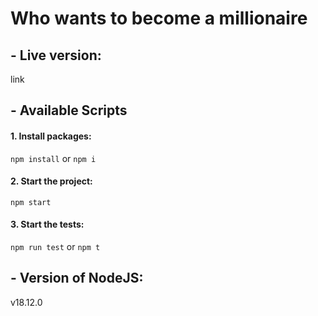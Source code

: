 # Who wants to become a millionaire

## - Live version:

link

## - Available Scripts

#### 1. Install packages:

`npm install` or `npm i`

#### 2. Start the project:

`npm start`

#### 3. Start the tests:

`npm run test` or `npm t`

## - Version of NodeJS:

v18.12.0
